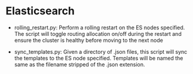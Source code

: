 Elasticsearch
===========

   * rolling_restart.py:
          Perform a rolling restart on the ES nodes specified.
          The script will toggle routing allocation on/off during
          the restart and ensure the cluster is healthy before
          moving to the next node

   * sync_templates.py:
          Given a directory of .json files, this script will
          sync the templates to the ES node specified.  Templates
          will be named the same as the filename stripped of the
          .json extension.
